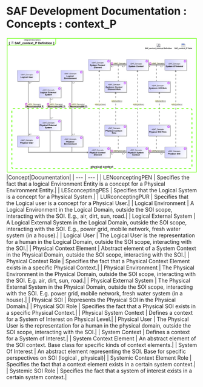 # SAF Development Documentation : Concepts : context_P 
![SAF_context_P Definition.svg](./diagrams/SAF_context_P-Definition.svg)
|Concept|Documentation|
| --- | --- |
| LENconceptingPEN | Specifies the fact that a logical Environment Entity is a concept for a Physical Environment Entity.|
| LESconceptingPES | Specifies that the Logical System is a concept for a Physical System.|
| LURconceptingPUR | Specifies that the Logical user is a concept for a Physical User.|
| Logical Environment | A Logical Environment in the Logical Domain, outside the SOI scope, interacting with the SOI. E.g., air, dirt, sun, road.|
| Logical External System | A Logical External System in the Logical Domain, outside the SOI scope, interacting with the SOI. E.g., power grid, mobile network, fresh water system (in a house).|
| Logical User | The Logical User is the representation for a human in the Logical Domain, outside the SOI scope, interacting with the SOI.|
| Physical Context Element | Abstract element of a System Context  in the Physical Domain, outside the SOI scope, interacting with the SOI.|
| Physical Context Role | Specifies the fact that a Physical Context Element exists in a specific Physical Context.|
| Physical Environment | The Physical Environment in the Physical Domain, outside the SOI scope, interacting with the SOI. E.g. air, dirt, sun, road.|
| Physical External System | The Physical External System in the Physical Domain, outside the SOI scope, interacting with the SOI. E.g. power grid, mobile network, fresh water system (in a house).|
| Physical SOI | Represents the Physical SOI in the Physical Domain.|
| Physical SOI Role | Specifies the fact that a Physical SOI exists in a specific Physical Context.|
| Physical System Context | Defines a context for a System of Interest on Physical Level.|
| Physical User | The Physical User is the representation for a human in the physical domain, outside the SOI scope, interacting with the SOI.|
| System Context | Defines a context for a System of Interest.|
| System Context Element | An abstract element of the SOI context. Base class for specific kinds of context elements.|
| System Of Interest | An abstract element representing the SOI. Base for specific perspectives on SOI (logical , physical)|
| Systemic Context Element Role | Specifies the fact that a context element exists in a certain system context.|
| Systemic SOI Role | Specifies the fact that a system of interest exists in a certain system context.|
